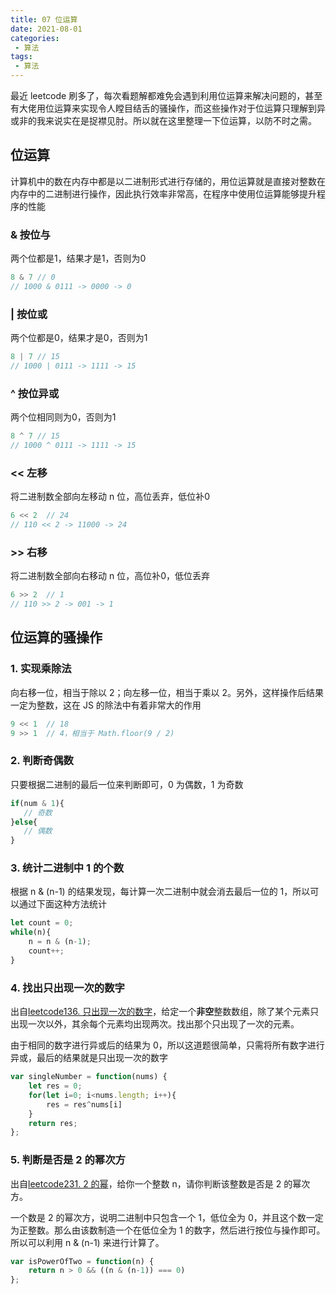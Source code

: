 ```yaml
---
title: 07 位运算
date: 2021-08-01
categories:
 - 算法
tags:
 - 算法
---
```




最近 leetcode 刷多了，每次看题解都难免会遇到利用位运算来解决问题的，甚至有大佬用位运算来实现令人瞠目结舌的骚操作，而这些操作对于位运算只理解到异或非的我来说实在是捉襟见肘。所以就在这里整理一下位运算，以防不时之需。

## 位运算

计算机中的数在内存中都是以二进制形式进行存储的，用位运算就是直接对整数在内存中的二进制进行操作，因此执行效率非常高，在程序中使用位运算能够提升程序的性能

### & 按位与

两个位都是1，结果才是1，否则为0

```js
8 & 7 // 0
// 1000 & 0111 -> 0000 -> 0
```

### | 按位或

两个位都是0，结果才是0，否则为1

```js
8 | 7 // 15
// 1000 | 0111 -> 1111 -> 15
```

### ^ 按位异或

两个位相同则为0，否则为1

```js
8 ^ 7 // 15
// 1000 ^ 0111 -> 1111 -> 15
```

### << 左移

将二进制数全部向左移动 n 位，高位丢弃，低位补0

```js
6 << 2	// 24
// 110 << 2 -> 11000 -> 24
```

### >> 右移

将二进制数全部向右移动 n 位，高位补0，低位丢弃

```js
6 >> 2	// 1
// 110 >> 2 -> 001 -> 1
```



## 位运算的骚操作

 ### 1. 实现乘除法

向右移一位，相当于除以 2；向左移一位，相当于乘以 2。另外，这样操作后结果一定为整数，这在 JS 的除法中有着非常大的作用

```js
9 << 1	// 18
9 >> 1	// 4，相当于 Math.floor(9 / 2)
```

### 2. 判断奇偶数

只要根据二进制的最后一位来判断即可，0 为偶数，1 为奇数

```js
if(num & 1){
   // 奇数
}else{
   // 偶数
}
```

### 3. 统计二进制中 1 的个数

根据 n & (n-1) 的结果发现，每计算一次二进制中就会消去最后一位的 1，所以可以通过下面这种方法统计

```js
let count = 0;
while(n){
    n = n & (n-1);
    count++;
}
```

### 4. 找出只出现一次的数字

出自[leetcode136. 只出现一次的数字](https://leetcode-cn.com/problems/single-number/)，给定一个**非空**整数数组，除了某个元素只出现一次以外，其余每个元素均出现两次。找出那个只出现了一次的元素。

由于相同的数字进行异或后的结果为 0，所以这道题很简单，只需将所有数字进行异或，最后的结果就是只出现一次的数字

```js
var singleNumber = function(nums) {
    let res = 0;
    for(let i=0; i<nums.length; i++){
        res = res^nums[i]
    }
    return res;
};
```

### 5. 判断是否是 2 的幂次方

出自[leetcode231. 2 的幂](https://leetcode-cn.com/problems/power-of-two/)，给你一个整数 n，请你判断该整数是否是 2 的幂次方。

一个数是 2 的幂次方，说明二进制中只包含一个 1，低位全为 0，并且这个数一定为正整数。那么由该数制造一个在低位全为 1 的数字，然后进行按位与操作即可。所以可以利用 n & (n-1) 来进行计算了。

```js
var isPowerOfTwo = function(n) {
    return n > 0 && ((n & (n-1)) === 0)
};
```

